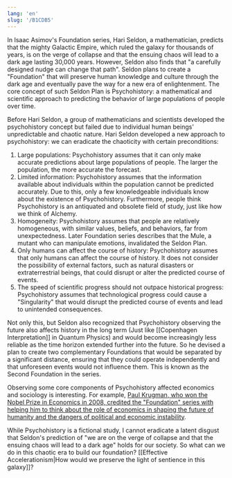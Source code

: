 ```yaml
---
lang: 'en'
slug: '/B1CDB5'
---
```


In Isaac Asimov's Foundation series, Hari Seldon, a mathematician, predicts that the mighty Galactic Empire, which ruled the galaxy for thousands of years, is on the verge of collapse and that the ensuing chaos will lead to a dark age lasting 30,000 years. However, Seldon also finds that "a carefully designed nudge can change that path". Seldon plans to create a "Foundation" that will preserve human knowledge and culture through the dark age and eventually pave the way for a new era of enlightenment. The core concept of such Seldon Plan is Psychohistory: a mathematical and scientific approach to predicting the behavior of large populations of people over time.

Before Hari Seldon, a group of mathematicians and scientists developed the psychohistory concept but failed due to individual human beings' unpredictable and chaotic nature. Hari Seldon developed a new approach to psychohistory: we can eradicate the chaoticity with certain preconditions:

1. Large populations: Psychohistory assumes that it can only make accurate predictions about large populations of people. The larger the population, the more accurate the forecast.
2. Limited information: Psychohistory assumes that the information available about individuals within the population cannot be predicted accurately. Due to this, only a few knowledgeable individuals know about the existence of Psychohistory. Furthermore, people think Psychohistory is an antiquated and obsolete field of study, just like how we think of Alchemy.
3. Homogeneity: Psychohistory assumes that people are relatively homogeneous, with similar values, beliefs, and behaviors, far from unexpectedness. Later Foundation series describes that the Mule, a mutant who can manipulate emotions, invalidated the Seldon Plan.
4. Only humans can affect the course of history: Psychohistory assumes that only humans can affect the course of history. It does not consider the possibility of external factors, such as natural disasters or extraterrestrial beings, that could disrupt or alter the predicted course of events.
5. The speed of scientific progress should not outpace historical progress: Psychohistory assumes that technological progress could cause a "Singularity" that would disrupt the predicted course of events and lead to unintended consequences.

Not only this, but Seldon also recognized that Psychohistory observing the future also affects history in the long term (Just like [[Copenhagen Interpretation]] in Quantum Physics) and would become increasingly less reliable as the time horizon extended further into the future. So he devised a plan to create two complementary Foundations that would be separated by a significant distance, ensuring that they could operate independently and that unforeseen events would not influence them. This is known as the Second Foundation in the series.

Observing some core components of Psychohistory affected economics and sociology is interesting. For example, [Paul Krugman, who won the Nobel Prize in Economics in 2008, credited the "Foundation" series with helping him to think about the role of economics in shaping the future of humanity and the dangers of political and economic instability](https://www.theguardian.com/books/2012/dec/04/paul-krugman-asimov-economics).

While Psychohistory is a fictional study, I cannot eradicate a latent disgust that Seldon's prediction of "we are on the verge of collapse and that the ensuing chaos will lead to a dark age" holds for our society. So what can we do in this chaotic era to build our foundation? [[Effective Accelerationism|How would we preserve the light of sentience in this galaxy]]?

